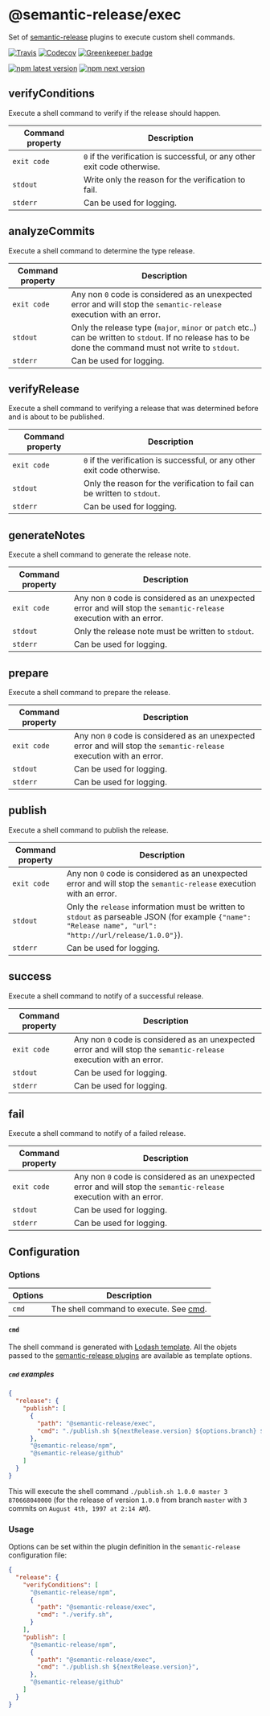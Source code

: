 # @semantic-release/exec

Set of [semantic-release](https://github.com/semantic-release/semantic-release) plugins to execute custom shell commands.

[![Travis](https://img.shields.io/travis/semantic-release/exec.svg)](https://travis-ci.org/semantic-release/exec)
[![Codecov](https://img.shields.io/codecov/c/github/semantic-release/exec.svg)](https://codecov.io/gh/semantic-release/exec)
[![Greenkeeper badge](https://badges.greenkeeper.io/semantic-release/exec.svg)](https://greenkeeper.io/)

[![npm latest version](https://img.shields.io/npm/v/@semantic-release/exec/latest.svg)](https://www.npmjs.com/package/@semantic-release/exec)
[![npm next version](https://img.shields.io/npm/v/@semantic-release/exec/next.svg)](https://www.npmjs.com/package/@semantic-release/exec)

## verifyConditions

Execute a shell command to verify if the release should happen.

| Command property | Description                                                              |
|------------------|--------------------------------------------------------------------------|
| `exit code`      | `0` if the verification is successful, or any other exit code otherwise. |
| `stdout`         | Write only the reason for the verification to fail.                      |
| `stderr`         | Can be used for logging.                                                 |

## analyzeCommits

Execute a shell command to determine the type release.

| Command property | Description                                                                                                                                                |
|------------------|------------------------------------------------------------------------------------------------------------------------------------------------------------|
| `exit code`      | Any non `0` code is considered as an unexpected error and will stop the `semantic-release` execution with an error.                                        |
| `stdout`         | Only the release type (`major`, `minor` or `patch` etc..) can be written to `stdout`. If no release has to be done the command must not write to `stdout`. |
| `stderr`         | Can be used for logging.                                                                                                                                   |

## verifyRelease

Execute a shell command to verifying a release that was determined before and is about to be published.

| Command property | Description                                                              |
|------------------|--------------------------------------------------------------------------|
| `exit code`      | `0` if the verification is successful, or any other exit code otherwise. |
| `stdout`         | Only the reason for the verification to fail can be written to `stdout`. |
| `stderr`         | Can be used for logging.                                                 |

## generateNotes

Execute a shell command to generate the release note.

| Command property | Description                                                                                                         |
|------------------|---------------------------------------------------------------------------------------------------------------------|
| `exit code`      | Any non `0` code is considered as an unexpected error and will stop the `semantic-release` execution with an error. |
| `stdout`         | Only the release note must be written to `stdout`.                                                                  |
| `stderr`         | Can be used for logging.                                                                                            |

## prepare

Execute a shell command to prepare the release.

| Command property | Description                                                                                                         |
|------------------|---------------------------------------------------------------------------------------------------------------------|
| `exit code`      | Any non `0` code is considered as an unexpected error and will stop the `semantic-release` execution with an error. |
| `stdout`         | Can be used for logging.                                                                                            |
| `stderr`         | Can be used for logging.                                                                                            |

## publish

Execute a shell command to publish the release.

| Command property | Description                                                                                                                                               |
|------------------|-----------------------------------------------------------------------------------------------------------------------------------------------------------|
| `exit code`      | Any non `0` code is considered as an unexpected error and will stop the `semantic-release` execution with an error.                                       |
| `stdout`         | Only the `release` information must be written to `stdout` as parseable JSON (for example `{"name": "Release name", "url": "http://url/release/1.0.0"}`). |
| `stderr`         | Can be used for logging.                                                                                                                                  |

## success

Execute a shell command to notify of a successful release.

| Command property | Description                                                                                                         |
|------------------|---------------------------------------------------------------------------------------------------------------------|
| `exit code`      | Any non `0` code is considered as an unexpected error and will stop the `semantic-release` execution with an error. |
| `stdout`         | Can be used for logging.                                                                                            |
| `stderr`         | Can be used for logging.                                                                                            |

## fail

Execute a shell command to notify of a failed release.

| Command property | Description                                                                                                         |
|------------------|---------------------------------------------------------------------------------------------------------------------|
| `exit code`      | Any non `0` code is considered as an unexpected error and will stop the `semantic-release` execution with an error. |
| `stdout`         | Can be used for logging.                                                                                            |
| `stderr`         | Can be used for logging.                                                                                            |

## Configuration

### Options

| Options | Description                                    |
|---------|------------------------------------------------|
| `cmd`   | The shell command to execute. See [cmd](#cmd). |

#### `cmd`

The shell command is generated with [Lodash template](https://lodash.com/docs#template). All the objets passed to the [semantic-release plugins](https://github.com/semantic-release/semantic-release#plugins) are available as template options.

##### `cmd` examples

```json
{
  "release": {
    "publish": [
      {
        "path": "@semantic-release/exec",
        "cmd": "./publish.sh ${nextRelease.version} ${options.branch} ${commits.length} ${Date.now()}",
      },
      "@semantic-release/npm",
      "@semantic-release/github"
    ]
  }
}
```

This will execute the shell command `./publish.sh 1.0.0 master 3 870668040000` (for the release of version `1.0.0` from branch `master` with `3` commits on `August 4th, 1997 at 2:14 AM`).

### Usage

Options can be set within the plugin definition in the `semantic-release` configuration file:

```json
{
  "release": {
    "verifyConditions": [
      "@semantic-release/npm",
      {
        "path": "@semantic-release/exec",
        "cmd": "./verify.sh",
      }
    ],
    "publish": [
      "@semantic-release/npm",
      {
        "path": "@semantic-release/exec",
        "cmd": "./publish.sh ${nextRelease.version}",
      },
      "@semantic-release/github"
    ]
  }
}
```
